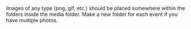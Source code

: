 Images of any type (png, gif, etc.) should be placed somewhere within the folders inside the media folder. Make a new folder for each event if you have multiple photos.
